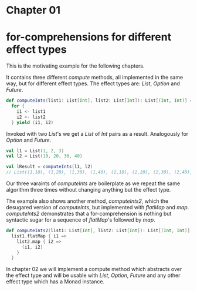 # Chapter 01

# for-comprehensions for different effect types

This is the motivating example for the following chapters.

It contains three different _compute_ methods, all
implemented in the same way, but for different effect
types. The effect types are: _List_, _Option_ and _Future_.

```scala mdoc
def computeInts(list1: List[Int], list2: List[Int]): List[(Int, Int)] =
  for {
    i1 <- list1
    i2 <- list2
  } yield (i1, i2)
```

Invoked with two _List_'s we get a _List_ of _Int_ pairs as a result.
Analogously for _Option_ and _Future_.

```scala mdoc
val l1 = List(1, 2, 3)
val l2 = List(10, 20, 30, 40)

val lResult = computeInts(l1, l2)
// List((1,10), (1,20), (1,30), (1,40), (2,10), (2,20), (2,30), (2,40), (3,10), (3,20), (3,30), (3,40))
```

Our three varaints of _computeInts_ are boilerplate
as we repeat the same algorithm three times without
changing anything but the effect type.

The example also shows another method, _computeInts2_, which
the desugared version of _computeInts_, but implemented with
_flatMap_ and _map_. _computeInts2_ demonstrates that a
for-comprehension is nothing but syntactic sugar for a
sequence of _flatMap_'s followed by _map_.

```scala mdoc
def computeInts2(list1: List[Int], list2: List[Int]): List[(Int, Int)] =
  list1.flatMap { i1 =>
    list2.map { i2 =>
      (i1, i2)
    }
  }
```

In chapter 02 we will implement a compute method which
abstracts over the effect type and will be usable with
_List_, _Option_, _Future_ and any other effect type
which has a Monad instance.
